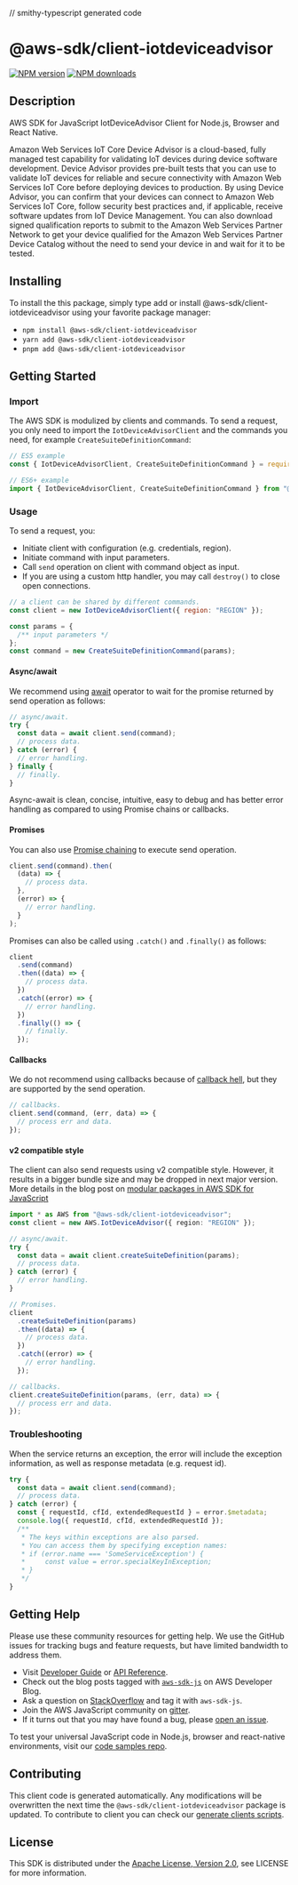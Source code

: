 // smithy-typescript generated code

# @aws-sdk/client-iotdeviceadvisor

[![NPM version](https://img.shields.io/npm/v/@aws-sdk/client-iotdeviceadvisor/latest.svg)](https://www.npmjs.com/package/@aws-sdk/client-iotdeviceadvisor)
[![NPM downloads](https://img.shields.io/npm/dm/@aws-sdk/client-iotdeviceadvisor.svg)](https://www.npmjs.com/package/@aws-sdk/client-iotdeviceadvisor)

## Description

AWS SDK for JavaScript IotDeviceAdvisor Client for Node.js, Browser and React Native.

<p>Amazon Web Services IoT Core Device Advisor is a cloud-based, fully managed test capability for
validating IoT devices during device software development. Device Advisor provides
pre-built tests that you can use to validate IoT devices for reliable and secure
connectivity with Amazon Web Services IoT Core before deploying devices to production. By using Device Advisor,
you can confirm that your devices can connect to Amazon Web Services IoT Core, follow security
best practices and, if applicable, receive software updates from IoT Device Management.
You can also download signed qualification reports to submit to the Amazon Web Services Partner Network
to get your device qualified for the Amazon Web Services Partner Device Catalog without the need to send
your device in and wait for it to be tested.</p>

## Installing

To install the this package, simply type add or install @aws-sdk/client-iotdeviceadvisor
using your favorite package manager:

- `npm install @aws-sdk/client-iotdeviceadvisor`
- `yarn add @aws-sdk/client-iotdeviceadvisor`
- `pnpm add @aws-sdk/client-iotdeviceadvisor`

## Getting Started

### Import

The AWS SDK is modulized by clients and commands.
To send a request, you only need to import the `IotDeviceAdvisorClient` and
the commands you need, for example `CreateSuiteDefinitionCommand`:

```js
// ES5 example
const { IotDeviceAdvisorClient, CreateSuiteDefinitionCommand } = require("@aws-sdk/client-iotdeviceadvisor");
```

```ts
// ES6+ example
import { IotDeviceAdvisorClient, CreateSuiteDefinitionCommand } from "@aws-sdk/client-iotdeviceadvisor";
```

### Usage

To send a request, you:

- Initiate client with configuration (e.g. credentials, region).
- Initiate command with input parameters.
- Call `send` operation on client with command object as input.
- If you are using a custom http handler, you may call `destroy()` to close open connections.

```js
// a client can be shared by different commands.
const client = new IotDeviceAdvisorClient({ region: "REGION" });

const params = {
  /** input parameters */
};
const command = new CreateSuiteDefinitionCommand(params);
```

#### Async/await

We recommend using [await](https://developer.mozilla.org/en-US/docs/Web/JavaScript/Reference/Operators/await)
operator to wait for the promise returned by send operation as follows:

```js
// async/await.
try {
  const data = await client.send(command);
  // process data.
} catch (error) {
  // error handling.
} finally {
  // finally.
}
```

Async-await is clean, concise, intuitive, easy to debug and has better error handling
as compared to using Promise chains or callbacks.

#### Promises

You can also use [Promise chaining](https://developer.mozilla.org/en-US/docs/Web/JavaScript/Guide/Using_promises#chaining)
to execute send operation.

```js
client.send(command).then(
  (data) => {
    // process data.
  },
  (error) => {
    // error handling.
  }
);
```

Promises can also be called using `.catch()` and `.finally()` as follows:

```js
client
  .send(command)
  .then((data) => {
    // process data.
  })
  .catch((error) => {
    // error handling.
  })
  .finally(() => {
    // finally.
  });
```

#### Callbacks

We do not recommend using callbacks because of [callback hell](http://callbackhell.com/),
but they are supported by the send operation.

```js
// callbacks.
client.send(command, (err, data) => {
  // process err and data.
});
```

#### v2 compatible style

The client can also send requests using v2 compatible style.
However, it results in a bigger bundle size and may be dropped in next major version. More details in the blog post
on [modular packages in AWS SDK for JavaScript](https://aws.amazon.com/blogs/developer/modular-packages-in-aws-sdk-for-javascript/)

```ts
import * as AWS from "@aws-sdk/client-iotdeviceadvisor";
const client = new AWS.IotDeviceAdvisor({ region: "REGION" });

// async/await.
try {
  const data = await client.createSuiteDefinition(params);
  // process data.
} catch (error) {
  // error handling.
}

// Promises.
client
  .createSuiteDefinition(params)
  .then((data) => {
    // process data.
  })
  .catch((error) => {
    // error handling.
  });

// callbacks.
client.createSuiteDefinition(params, (err, data) => {
  // process err and data.
});
```

### Troubleshooting

When the service returns an exception, the error will include the exception information,
as well as response metadata (e.g. request id).

```js
try {
  const data = await client.send(command);
  // process data.
} catch (error) {
  const { requestId, cfId, extendedRequestId } = error.$metadata;
  console.log({ requestId, cfId, extendedRequestId });
  /**
   * The keys within exceptions are also parsed.
   * You can access them by specifying exception names:
   * if (error.name === 'SomeServiceException') {
   *     const value = error.specialKeyInException;
   * }
   */
}
```

## Getting Help

Please use these community resources for getting help.
We use the GitHub issues for tracking bugs and feature requests, but have limited bandwidth to address them.

- Visit [Developer Guide](https://docs.aws.amazon.com/sdk-for-javascript/v3/developer-guide/welcome.html)
  or [API Reference](https://docs.aws.amazon.com/AWSJavaScriptSDK/v3/latest/index.html).
- Check out the blog posts tagged with [`aws-sdk-js`](https://aws.amazon.com/blogs/developer/tag/aws-sdk-js/)
  on AWS Developer Blog.
- Ask a question on [StackOverflow](https://stackoverflow.com/questions/tagged/aws-sdk-js) and tag it with `aws-sdk-js`.
- Join the AWS JavaScript community on [gitter](https://gitter.im/aws/aws-sdk-js-v3).
- If it turns out that you may have found a bug, please [open an issue](https://github.com/aws/aws-sdk-js-v3/issues/new/choose).

To test your universal JavaScript code in Node.js, browser and react-native environments,
visit our [code samples repo](https://github.com/aws-samples/aws-sdk-js-tests).

## Contributing

This client code is generated automatically. Any modifications will be overwritten the next time the `@aws-sdk/client-iotdeviceadvisor` package is updated.
To contribute to client you can check our [generate clients scripts](https://github.com/aws/aws-sdk-js-v3/tree/main/scripts/generate-clients).

## License

This SDK is distributed under the
[Apache License, Version 2.0](http://www.apache.org/licenses/LICENSE-2.0),
see LICENSE for more information.
